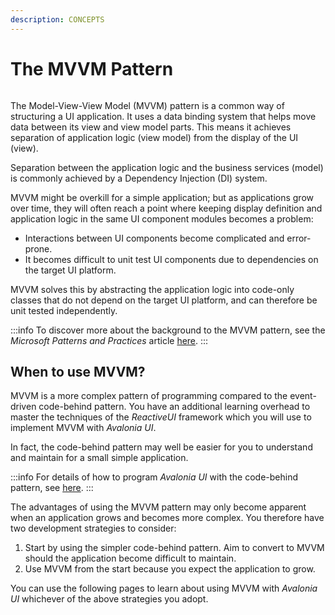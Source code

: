 ```yaml
---
description: CONCEPTS
---
```


# The MVVM Pattern

<img src="/img/gitbook-import/assets/image (60).png" alt=""/>

The Model-View-View Model (MVVM) pattern is a common way of structuring a UI application. It uses a data binding system that helps move data between its view and view model parts. This means it achieves separation of application logic (view model) from the display of the UI (view).&#x20;

Separation between the application logic and the business services (model) is commonly achieved by a Dependency Injection (DI) system.&#x20;

MVVM might be overkill for a simple application; but as applications grow over time, they will often reach a point where keeping display definition and application logic in the same UI component modules becomes a problem:

* Interactions between UI components become complicated and error-prone.
* It becomes difficult to unit test UI components due to dependencies on the target UI platform.

MVVM solves this by abstracting the application logic into code-only classes that do not depend on the target UI platform, and can therefore be unit tested independently.

:::info
To discover more about the background to the MVVM pattern, see the _Microsoft Patterns and Practices_ article [here](https://learn.microsoft.com/en-us/previous-versions/msp-n-p/hh848246\(v=pandp.10\)).
:::

## When to use MVVM? <a href="#when-to-use-mvvm" id="when-to-use-mvvm"></a>

MVVM is a more complex pattern of programming compared to the event-driven code-behind pattern. You have an additional learning overhead to master the techniques of the _ReactiveUI_ framework which you will use to implement MVVM with _Avalonia UI_. &#x20;

In fact, the code-behind pattern may well be easier for you to understand and maintain for a small simple application.

:::info
For details of how to program _Avalonia UI_ with the code-behind pattern, see [here](../../guides/implementation-guides/code-behind.md).&#x20;
:::

The advantages of using the MVVM pattern may only become apparent when an application grows and becomes more complex. You therefore have two development strategies to consider:

1. Start by using the simpler code-behind pattern. Aim to convert to MVVM should the application become difficult to maintain.
2. Use MVVM from the start because you expect the application to grow. &#x20;

You can use the following pages to learn about using MVVM with _Avalonia UI_ whichever of the above strategies you adopt.

&#x20;
